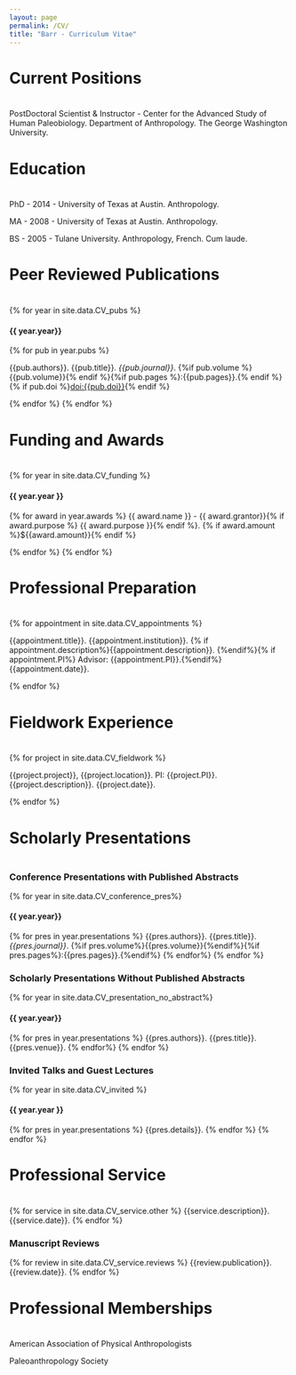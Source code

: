 ```yaml
---
layout: page
permalink: /CV/
title: "Barr - Curriculum Vitae"
---
```


<h1 style="padding-bottom:20px;">Current Positions</h1>

PostDoctoral Scientist & Instructor - Center for the Advanced Study of Human Paleobiology. Department of Anthropology. The George Washington University. 

<h1 style="padding-bottom:20px;">Education</h1>

PhD - 2014 - University of Texas at Austin. Anthropology.

MA - 2008 - University of Texas at Austin. Anthropology. 

BS - 2005 - Tulane University. Anthropology, French. Cum laude.

<h1 style="padding-bottom:20px;">Peer Reviewed Publications</h1>

{% for year in site.data.CV_pubs %}

<h4>{{ year.year}}</h4>

{% for pub in year.pubs %}

{{pub.authors}}. {{pub.title}}. *{{pub.journal}}*. {%if pub.volume %}{{pub.volume}}{% endif %}{%if pub.pages %}:{{pub.pages}}.{% endif %} {% if pub.doi %}[doi:{{pub.doi}}](http://dx.doi.org/{{pub.doi}}){% endif %}

{% endfor %}
{% endfor %}



<h1 style="padding-bottom:20px;">Funding and Awards</h1>

{% for year in site.data.CV_funding %}

<h4>{{ year.year }}</h4>

{% for award in year.awards %}
{{ award.name }} - {{ award.grantor}}{% if award.purpose %} {{ award.purpose }}{% endif %}. {% if award.amount %}${{award.amount}}{% endif %}

{% endfor %}
{% endfor %}

<h1 style="padding-bottom:20px;">Professional Preparation</h1>

{% for appointment in site.data.CV_appointments %}

{{appointment.title}}. {{appointment.institution}}. {% if appointment.description%}{{appointment.description}}. {%endif%}{% if appointment.PI%} Advisor: {{appointment.PI}}.{%endif%} {{appointment.date}}.

{% endfor %}

<h1 style="padding-bottom:20px;">Fieldwork Experience</h1>

{% for project in site.data.CV_fieldwork %}

{{project.project}}, {{project.location}}. PI: {{project.PI}}. {{project.description}}. {{project.date}}.

{% endfor %}

<h1 style="padding-bottom:20px;">Scholarly Presentations</h1>

<h3>Conference Presentations with Published Abstracts</h3>
{% for year in site.data.CV_conference_pres%}

<h4>{{ year.year}}</h4>

{% for pres in year.presentations %}
{{pres.authors}}. {{pres.title}}. *{{pres.journal}}*. {%if pres.volume%}{{pres.volume}}{%endif%}{%if pres.pages%}:{{pres.pages}}.{%endif%}
{% endfor%}
{% endfor %}

<h3>Scholarly Presentations Without Published Abstracts</h3>
{% for year in site.data.CV_presentation_no_abstract%}

<h4>{{ year.year}}</h4>

{% for pres in year.presentations %}
{{pres.authors}}. {{pres.title}}. {{pres.venue}}.
{% endfor%}
{% endfor %}

<h3>Invited Talks and Guest Lectures</h3>
{% for year in site.data.CV_invited %}

<h4>{{ year.year }}</h4>

{% for pres in year.presentations %}
{{pres.details}}.
{% endfor %}
{% endfor %}

<h1 style="padding-bottom:20px;">Professional Service</h1>

{% for service in site.data.CV_service.other %}
{{service.description}}. {{service.date}}.
{% endfor %}

<h3>Manuscript Reviews</h3>
{% for review in site.data.CV_service.reviews %}
{{review.publication}}. {{review.date}}.
{% endfor %}

<h1 style="padding-bottom:20px;">Professional Memberships</h1>

American Association of Physical Anthropologists

Paleoanthropology Society
